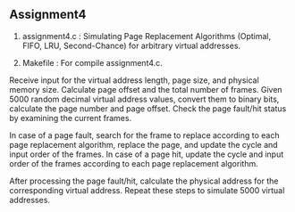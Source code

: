 ## Assignment4


1. assignment4.c : Simulating Page Replacement Algorithms (Optimal, FIFO, LRU, Second-Chance) for arbitrary virtual addresses.

2. Makefile : For compile assignment4.c.


Receive input for the virtual address length, page size, and physical memory size. Calculate page offset and the total number of frames. Given 5000 random decimal virtual address values, convert them to binary bits, calculate the page number and page offset. Check the page fault/hit status by examining the current frames.

In case of a page fault, search for the frame to replace according to each page replacement algorithm, replace the page, and update the cycle and input order of the frames. In case of a page hit, update the cycle and input order of the frames according to each page replacement algorithm.

After processing the page fault/hit, calculate the physical address for the corresponding virtual address. Repeat these steps to simulate 5000 virtual addresses.
